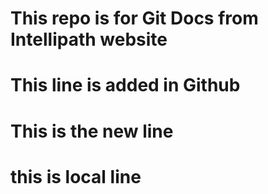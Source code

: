# This repo is for Git Docs from Intellipath website
# This line is added in Github
# This is the new line
# this is local line